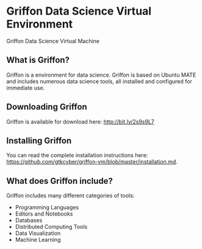 # Griffon Data Science Virtual Environment
Griffon Data Science Virtual Machine

## What is Griffon?
Griffon is a environment for data science.  Griffon is based on Ubuntu MATE and includes numerous data science tools, all installed and configured for immediate use.

## Downloading Griffon
Griffon is available for download here: http://bit.ly/2s9s9L7

## Installing Griffon
You can read the complete installation instructions here: https://github.com/gtkcyber/griffon-vm/blob/master/installation.md.

## What does Griffon include?
Griffon includes many different categories of tools:

* Programming Languages
* Editors and Notebooks
* Databases
* Distributed Computing Tools
* Data Visualization
* Machine Learning

